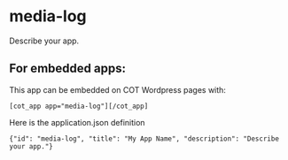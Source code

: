 media-log
===========
Describe your app.

For embedded apps:
------------------
This app can be embedded on COT Wordpress pages with:

`[cot_app app="media-log"][/cot_app]`

Here is the application.json definition

`{"id": "media-log", "title": "My App Name", "description": "Describe your app."}`
